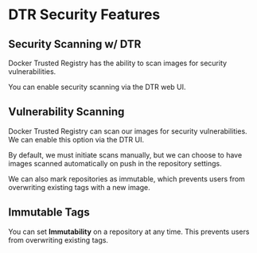# DTR Security Features

## Security Scanning w/ DTR

Docker Trusted Registry has the ability to scan images for security vulnerabilities.

You can enable security scanning via the DTR web UI.

## Vulnerability Scanning

Docker Trusted Registry can scan our images for security vulnerabilities. We can enable this option via the DTR UI.

By default, we must initiate scans manually, but we can choose to have images scanned automatically on push in the repository settings.

We can also mark repositories as immutable, which prevents users from overwriting existing tags with a new image.

## Immutable Tags

You can set **Immutability** on a repository at any time. This prevents users from overwriting existing tags.

